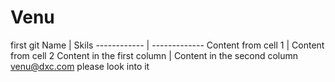 # Venu
first git
Name | Skils
------------ | -------------
Content from cell 1 | Content from cell 2
Content in the first column | Content in the second column
venu@dxc.com please look into it
